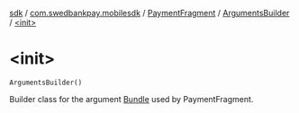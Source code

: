 [sdk](../../../index.md) / [com.swedbankpay.mobilesdk](../../index.md) / [PaymentFragment](../index.md) / [ArgumentsBuilder](index.md) / [&lt;init&gt;](./-init-.md)

# &lt;init&gt;

`ArgumentsBuilder()`

Builder class for the argument [Bundle](https://developer.android.com/reference/android/os/Bundle.html) used by PaymentFragment.

